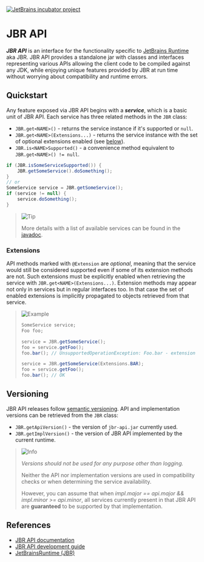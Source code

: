 [![JetBrains incubator project](https://jb.gg/badges/official.svg)](https://github.com/JetBrains#jetbrains-on-github)

# JBR API

**_JBR API_** is an interface for the functionality specific to 
[JetBrains Runtime](https://github.com/JetBrains/JetBrainsRuntime) aka JBR.
JBR API provides a standalone jar with classes and interfaces representing various APIs
allowing the client code to be compiled against any JDK, while enjoying unique
features provided by JBR at run time without worrying about compatibility and runtime errors.

## Quickstart

Any feature exposed via JBR API begins with a **_service_**, which is a basic
unit of JBR API. Each service has three related methods in the `JBR` class:
* `JBR.get<NAME>()` - returns the service instance if it's supported or `null`.
* `JBR.get<NAME>(Extensions...)` - returns the service instance with the set of optional extensions enabled (see [below](#extensions)).
* `JBR.is<NAME>Supported()` - a convenience method equivalent to `JBR.get<NAME>() != null`.

```java
if (JBR.isSomeServiceSupported()) {
    JBR.getSomeService().doSomething();
}
// or
SomeService service = JBR.getSomeService();
if (service != null) {
    service.doSomething();
}
```
> <picture>
>   <source media="(prefers-color-scheme: light)" srcset="https://raw.githubusercontent.com/Mqxx/GitHub-Markdown/f167aefa480e8d37e9941a25f0b40981b74a47be/blockquotes/badge/light-theme/tip.svg">
>   <img alt="Tip" src="https://raw.githubusercontent.com/Mqxx/GitHub-Markdown/f167aefa480e8d37e9941a25f0b40981b74a47be/blockquotes/badge/dark-theme/tip.svg">
> </picture><br>
>
> More details with a list of available services can be found in the
> [javadoc](https://jetbrains.github.io/JetBrainsRuntimeApi).

### Extensions

API methods marked with `@Extension` are *optional*, meaning that the service would still be
considered supported even if some of its extension methods are not.
Such extensions must be explicitly enabled when retrieving the service with `JBR.get<NAME>(Extensions...)`.
Extension methods may appear not only in services but in regular interfaces too.
In that case the set of enabled extensions is implicitly propagated to objects retrieved from that service.

> <picture>
>   <source media="(prefers-color-scheme: light)" srcset="https://raw.githubusercontent.com/Mqxx/GitHub-Markdown/f167aefa480e8d37e9941a25f0b40981b74a47be/blockquotes/badge/light-theme/example.svg">
>   <img alt="Example" src="https://raw.githubusercontent.com/Mqxx/GitHub-Markdown/f167aefa480e8d37e9941a25f0b40981b74a47be/blockquotes/badge/dark-theme/example.svg">
> </picture><br>
>
> ```java
> SomeService service;
> Foo foo;
> 
> service = JBR.getSomeService();
> foo = service.getFoo();
> foo.bar(); // UnsupportedOperationException: Foo.bar - extension BAR is disabled
> 
> service = JBR.getSomeService(Extensions.BAR);
> foo = service.getFoo();
> foo.bar(); // OK
> ```

## Versioning

JBR API releases follow [semantic versioning](https://semver.org).
API and implementation versions can be retrieved from the `JBR` class:
* `JBR.getApiVersion()` - the version of `jbr-api.jar` currently used.
* `JBR.getImplVersion()` - the version of JBR API implemented by the current runtime.

> <picture>
>   <source media="(prefers-color-scheme: light)" srcset="https://raw.githubusercontent.com/Mqxx/GitHub-Markdown/f167aefa480e8d37e9941a25f0b40981b74a47be/blockquotes/badge/light-theme/info.svg">
>   <img alt="Info" src="https://raw.githubusercontent.com/Mqxx/GitHub-Markdown/f167aefa480e8d37e9941a25f0b40981b74a47be/blockquotes/badge/dark-theme/info.svg">
> </picture><br>
>
>  _Versions should not be used for any purpose other than logging._
>
> Neither the API nor implementation versions are used in compatibility
> checks or when determining the service availability.
> 
> However, you can assume that when
> *impl.major == api.major && impl.minor >= api.minor*,
> all services currently present in that JBR API are **guaranteed** to be supported
> by that implementation.
> 

## References

* [JBR API documentation](https://jetbrains.github.io/JetBrainsRuntimeApi)
* [JBR API development guide](CONTRIBUTING.md)
* [JetBrainsRuntime (JBR)](https://github.com/JetBrains/JetBrainsRuntime)
